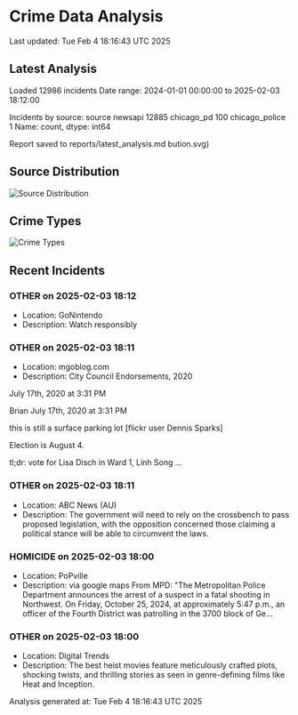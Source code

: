 # Crime Data Analysis
Last updated: Tue Feb  4 18:16:43 UTC 2025

## Latest Analysis

Loaded 12986 incidents
Date range: 2024-01-01 00:00:00 to 2025-02-03 18:12:00

Incidents by source:
source
newsapi           12885
chicago_pd          100
chicago_police        1
Name: count, dtype: int64

Report saved to reports/latest_analysis.md
bution.svg)

## Source Distribution
![Source Distribution](images/source_distribution.svg)

## Crime Types
![Crime Types](images/crime_types.svg)

## Recent Incidents

### OTHER on 2025-02-03 18:12
- Location: GoNintendo
- Description: Watch responsibly


### OTHER on 2025-02-03 18:11
- Location: mgoblog.com
- Description: City Council Endorsements, 2020

 July 17th, 2020 at 3:31 PM

 Brian
July 17th, 2020 at 3:31 PM


 
 
 
 
 

 



 
 this is still a surface parking lot [flickr user Dennis Sparks]
 
 Election is August 4. 


tl;dr: vote for Lisa Disch in Ward 1, Linh Song …


### OTHER on 2025-02-03 18:11
- Location: ABC News (AU)
- Description: The government will need to rely on the crossbench to pass proposed legislation, with the opposition concerned those claiming a political stance will be able to circumvent the laws.


### HOMICIDE on 2025-02-03 18:00
- Location: PoPville
- Description: via google maps From MPD: "The Metropolitan Police Department announces the arrest of a suspect in a fatal shooting in Northwest. On Friday, October 25, 2024, at approximately 5:47 p.m., an officer of the Fourth District was patrolling in the 3700 block of Ge…


### OTHER on 2025-02-03 18:00
- Location: Digital Trends
- Description: The best heist movies feature meticulously crafted plots, shocking twists, and thrilling stories as seen in genre-defining films like Heat and Inception.

Analysis generated at: Tue Feb  4 18:16:43 UTC 2025
